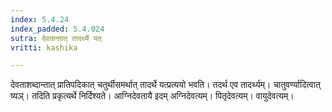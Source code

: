 ```yaml
---
index: 5.4.24
index_padded: 5.4.024
sutra: देवतान्तात् तादर्थ्ये यत्
vritti: kashika

---
```

देवताशब्दान्तात् प्रातिपदिकात् चतुर्थीसमर्थात् तादर्थे यत्प्रत्ययो भवति। तदर्थ एव तादर्थ्यम्। चातुवर्ण्यादित्वात् ष्यञ्। तदिति प्रकृत्यर्थे निर्दिश्यते। आग्निदेवतायै इदम् अग्निदेवत्यम्। पितृदेवत्यम्। वायुदेवत्यम्।